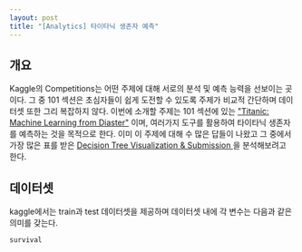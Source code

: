 ```yaml
---
layout: post
title: "[Analytics] 타이타닉 생존자 예측"
---
```

## 개요
Kaggle의 Competitions는 어떤 주제에 대해 서로의 분석 및 예측 능력을 선보이는 곳이다. 그 중 101 섹션은 초심자들이 쉽게 도전할 수 있도록 주제가 비교적 간단하며 데이터셋 또한 그리 복잡하지 않다. 이번에 소개할 주제는 101 섹션에 있는 ["Titanic: Machine Learning from Diaster"](https://www.kaggle.com/c/titanic) 이며, 여러가지 도구를 활용하여 타이타닉 생존자를 예측하는 것을 목적으로 한다. 이미 이 주제에 대해 수 많은 답들이 나왔고 그 중에서 가장 많은 표를 받은 [Decision Tree Visualization & Submission
](https://www.kaggle.com/yildirimarda/titanic/titanic-test3)을 분석해보려고 한다.

## 데이터셋
kaggle에서는 train과 test 데이터셋을 제공하며 데이터셋 내에 각 변수는 다음과 같은 의미를 갖는다.

~~~
survival
~~~


